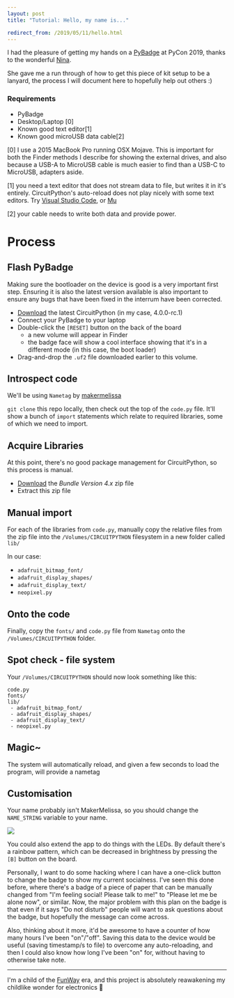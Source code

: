 ```yaml
---
layout: post
title: "Tutorial: Hello, my name is..."

redirect_from: /2019/05/11/hello.html
---
```



I had the pleasure of getting my hands on a [PyBadge](https://www.adafruit.com/product/4200) at PyCon 2019, thanks to the wonderful [Nina](https://twitter.com/nnja).

She gave me a run through of how to get this piece of kit setup to be a lanyard, the process I will document here to hopefully help out others :)

### Requirements

* PyBadge
* Desktop/Laptop [0]
* Known good text editor[1]
* Known good microUSB data cable[2]

[0] I use a 2015 MacBook Pro running OSX Mojave. This is important for both the Finder methods I describe for showing the external drives, and also because a USB-A to MicroUSB cable is much easier to find than a USB-C to MicroUSB, adapters aside. 

[1] you need a text editor that does not stream data to file, but writes it in it's entirely. CircuitPython's auto-reload does not play nicely with some text editors. Try [Visual Studio Code](https://code.visualstudio.com/), or [Mu](https://codewith.mu/)

[2] your cable needs to write both data and provide power. 

# Process

## Flash PyBadge

Making sure the bootloader on the device is good is a very important first step. Ensuring it is also the latest version available is also important to ensure any bugs that have been fixed in the interrum have been corrected. 

* [Download](https://circuitpython.org/board/pybadge/) the latest CircuitPython (in my case, 4.0.0-rc.1)
* Connect your PyBadge to your laptop
* Double-click the `[RESET]` button on the back of the board
  * a new volume will appear in Finder
  * the badge face will show a cool interface showing that it's in a different mode (in this case, the boot loader)
* Drag-and-drop the `.uf2` file downloaded earlier to this volume. 

## Introspect code

We'll be using `Nametag` by [makermelissa](https://github.com/makermelissa/Nametag)

`git clone` this repo locally, then check out the top of the `code.py` file. It'll show a bunch of `import` statements which relate to required libraries, some of which we need to import. 

## Acquire Libraries

At this point, there's no good package management for CircuitPython, so this process is manual.

* [Download](https://circuitpython.org/libraries) the *Bundle Version 4.x* zip file
* Extract this zip file

## Manual import

For each of the libraries from `code.py`, manually copy the relative files from the zip file into the `/Volumes/CIRCUITPYTHON` filesystem in a new folder called `lib/`

In our case: 
 * `adafruit_bitmap_font/`
 * `adafruit_display_shapes/`
 * `adafruit_display_text/`
 * `neopixel.py`

## Onto the code

Finally, copy the `fonts/` and `code.py` file from `Nametag` onto the `/Volumes/CIRCUITPYTHON` folder. 

## Spot check - file system

Your `/Volumes/CIRCUITPYTHON` should now look something like this: 

```shell
code.py
fonts/
lib/
 - adafruit_bitmap_font/
 - adafruit_display_shapes/
 - adafruit_display_text/
 - neopixel.py
```

## Magic~

The system will automatically reload, and given a few seconds to load the program, will provide a nametag

## Customisation

Your name probably isn't MakerMelissa, so you should change the `NAME_STRING` variable to your name. 

<img src="{{site.media}}/pybadge.png?w=300" />

You could also extend the app to do things with the LEDs. By default there's a rainbow pattern, which can be decreased in brightness by pressing the `[B]` button on the board. 

Personally, I want to do some hacking where I can have a one-click button to change the badge to show my current socialness. I've seen this done before, where there's a badge of a piece of paper that can be manually changed from "I'm feeling social! Please talk to me!" to "Please let me be alone now", or similar. Now, the major problem with this plan on the badge is that even if it says "Do not disturb" people will want to ask questions about the badge, but hopefully the message can come across. 

Also, thinking about it more, it'd be awesome to have a counter of how many hours I've been "on"/"off". Saving this data to the device would be useful (saving timestamp/s to file) to overcome any auto-reloading, and then I could also know how long I've been "on" for, without having to otherwise take note. 


---


I'm a child of the [FunWay](https://twitter.com/glasnt/status/684150998009384960) era, and this project is absolutely reawakening my childlike wonder for electronics 💖
